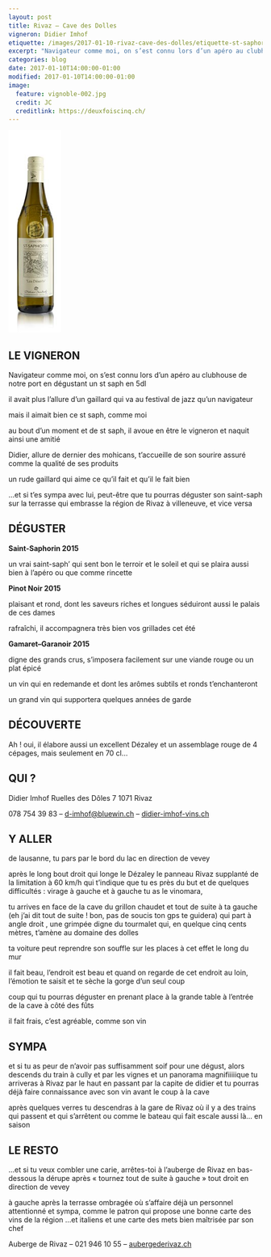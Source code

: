 ```yaml
---
layout: post
title: Rivaz – Cave des Dolles
vigneron: Didier Imhof
etiquette: /images/2017-01-10-rivaz-cave-des-dolles/etiquette-st-saphorin-desert.jpg
excerpt: "Navigateur comme moi, on s’est connu lors d’un apéro au clubhouse de notre port en dégustant un st saph en 5dl il avait plus l’allure d’un gaillard qui va au festival de jazz qu’un navigateur mais il aimait bien ce st saph, ..."
categories: blog
date: 2017-01-10T14:00:00-01:00
modified: 2017-01-10T14:00:00-01:00
image:
  feature: vignoble-002.jpg
  credit: JC
  creditlink: https://deuxfoiscinq.ch/
---
```



![](/images/2017-01-10-rivaz-cave-des-dolles/2_st-saphorin-desert50.jpg)


## LE VIGNERON

Navigateur comme moi, on s’est connu lors d’un apéro au clubhouse de notre port en dégustant un st saph en 5dl

il avait plus l’allure d’un gaillard qui va au festival de jazz qu’un navigateur

mais il aimait bien ce st saph, comme moi

au bout d’un moment et de st saph, il avoue en être le vigneron et naquit ainsi une amitié

Didier, allure de dernier des mohicans, t’accueille de son sourire assuré comme la qualité de ses produits

un rude gaillard qui aime ce qu’il fait et qu’il le fait bien

…et si t’es sympa avec lui, peut-être que tu pourras déguster son saint-saph sur la terrasse qui embrasse la région de Rivaz à villeneuve, et vice versa

## DÉGUSTER

**Saint-Saphorin 2015**

un vrai saint-saph’ qui sent bon le terroir et le soleil et qui se plaira aussi bien à l’apéro ou que comme rincette

**Pinot Noir 2015**

plaisant et rond, dont les saveurs riches et longues séduiront aussi le palais de ces dames

rafraîchi, il accompagnera très bien vos grillades cet été

**Gamaret–Garanoir 2015**

digne des grands crus, s’imposera facilement sur une viande rouge ou un plat épicé

un vin qui en redemande et dont les arômes subtils et ronds t’enchanteront

un grand vin qui supportera quelques années de garde

## DÉCOUVERTE
Ah ! oui, il élabore aussi un excellent Dézaley et un assemblage rouge de 4 cépages, mais seulement en 70 cl…

## QUI ?
Didier Imhof
Ruelles des Dôles 7
1071 Rivaz

078 754 39 83 – d-imhof@bluewin.ch – [didier-imhof-vins.ch](http://didier-imhof-vins.ch/fr/)

## Y ALLER
de lausanne, tu pars par le bord du lac en direction de vevey

après le long bout droit qui longe le Dézaley le panneau Rivaz supplanté de la limitation à 60 km/h qui t’indique que tu es près du but et de quelques difficultés : virage à gauche et à gauche tu as le vinomara,

tu arrives en face de la cave du grillon chaudet et tout de suite à ta gauche (eh j’ai dit tout de suite ! bon, pas de soucis ton gps te guidera) qui part à angle droit , une grimpée digne du tourmalet qui, en quelque cinq cents mètres, t’amène au domaine des dolles

ta voiture peut reprendre son souffle sur les places à cet effet le long du mur

il fait beau, l’endroit est beau et quand on regarde de cet endroit au loin, l’émotion te saisit et te sèche la gorge d’un seul coup

coup qui tu pourras déguster en prenant place à la grande table à l’entrée de la cave à côté des fûts

il fait frais, c’est agréable, comme son vin

## SYMPA
et si tu as peur de n’avoir pas suffisamment soif pour une dégust, alors descends du train à cully et par les vignes et un panorama magnifiiiiique tu arriveras à Rivaz par le haut en passant par la capite de didier et tu pourras déjà faire connaissance avec son vin avant le coup à la cave

après quelques verres tu descendras à la gare de Rivaz où il y a des trains qui passent et qui s’arrêtent ou comme le bateau qui fait escale aussi là… en saison

## LE RESTO
…et si tu veux combler une carie, arrêtes-toi à l’auberge de Rivaz en bas-dessous la dérupe après « tournez tout de suite à gauche » tout droit en direction de vevey

à gauche après la terrasse ombragée où s’affaire déjà un personnel attentionné et sympa, comme le patron qui propose une bonne carte des vins de la région …et italiens et une carte des mets bien maîtrisée par son chef

Auberge de Rivaz – 021 946 10 55 – [aubergederivaz.ch](http://aubergederivaz.ch/)

